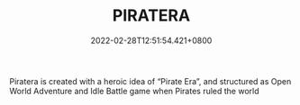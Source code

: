 ﻿---
title: "PIRATERA"
description: "Pirate based idle battle game!"
lead: "Pirate based idle battle game!"
date: 2022-02-28T12:51:54.421+0800
lastmod: 2022-02-28T12:51:54.421+0800
draft: false
featuredImage: ["100_piratera.jpg"]
score: "214"
status: "Presale"
blockchain: ["Binance"]
nft_support: "Yes"
free_to_play: "NFT"
play_to_earn: ["NFT","Crypto"]
website: "https://piratera.io/?utm_source=PlayToEarn.net&utm_medium=organic&utm_campaign=gamepage"
twitter: "https://twitter.com/PirateraBay"
discord: 
telegram: "https://t.me/officialpiratera"
github: 
youtube: "https://www.youtube.com/watch?time_continue=42&v=YzGVHTtzHKo&feature=emb_title"
twitch: 
facebook: "https://www.facebook.com/piratera.official"
instagram: 
reddit: 
medium: 
steam: 
gitbook: "https://whitepaper.piratera.io/piratera/"
googleplay: 
appstore: 

  
    
categories: ["games"]
games: ["Action","Idle","Turn-based"]
toc: false
pinned: false
weight: 
---
Piratera is created with a heroic idea of “Pirate Era”, and structured as Open World Adventure and Idle Battle game when Pirates ruled the world